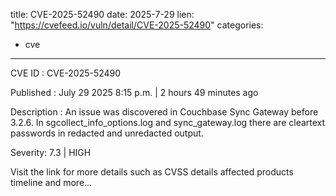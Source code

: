  
title: CVE-2025-52490
date: 2025-7-29
lien: "https://cvefeed.io/vuln/detail/CVE-2025-52490"
categories:
  - cve
---

CVE ID : CVE-2025-52490

Published :  July 29
2025
8:15 p.m. | 2 hours
49 minutes ago

Description : An issue was discovered in Couchbase Sync Gateway before 3.2.6. In sgcollect_info_options.log and sync_gateway.log
there are cleartext passwords in redacted and unredacted output.

Severity: 7.3 | HIGH

Visit the link for more details
such as CVSS details
affected products
timeline
and more...
